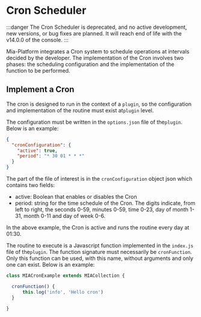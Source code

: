 # Cron Scheduler 

:::danger
The Cron Scheduler is deprecated, and no active development, new versions, or bug fixes are planned. It will reach end of life with the v14.0.0 of the console.
:::

Mia-Platform integrates a Cron system to schedule operations at intervals decided by the developer.
The implementation of the Cron involves two phases: the scheduling configuration and the implementation of the function to be performed.

## Implement a Cron

The cron is designed to run in the context of a `plugin`, so the configuration and implementation of the routine must exist at`plugin` level.

The configuration must be written in the `options.json` file of the`plugin`. Below is an example:

```json
{
  "cronConfiguration": {
    "active": true,
    "period": "* 30 01 * * *"
  }
}
```

The part of the file of interest is in the `cronConfiguration` object json which contains two fields:

* active: Boolean that enables or disables the Cron
* period: string for the time schedule of the Cron. The digits indicate, from left to right, the seconds 0-59, minutes 0-59, time 0-23, day of month 1-31, month 0-11 and day of week 0-6.

In the above example, the Cron is active and runs the routine every day at 01:30.

The routine to execute is a Javascript function implemented in the `index.js` file of the`plugin`. The function signature must necessarily be `cronFunction`. Only this function can be used, with this name, without arguments and only one can exist.
Below is an example:

```js
class MIACronExample extends MIACollection {

  cronFunction() {
      this.log('info', 'Hello cron')
  }

}
```

